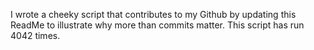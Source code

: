 I wrote a cheeky script that contributes to my Github by updating this ReadMe to illustrate why more than commits matter. This script has run 4042 times.
